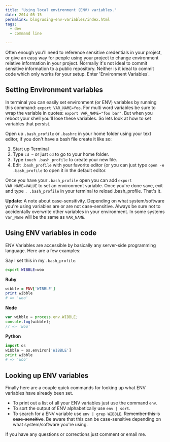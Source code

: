 ```yaml
---
title: "Using local environment (ENV) variables."
date: 2014-05-15
permalink: blog/using-env-variables/index.html
tags:
  - dev
  - command line

---
```


Often enough you'll need to reference sensitive credentials in your project, or give an easy way for people using your project to change environment relative information in your project. Normally it's not ideal to commit sensitive information to a public repository. Neither is it ideal to commit code which only works for your setup. Enter 'Environment Variables'.

<!-- excerpt -->

## Setting Environment variables

In terminal you can easily set environment (or ENV) variables by running this command: `export VAR_NAME=foo`. For multi word variables be sure to wrap the variable in quotes: `export VAR_NAME="foo bar"`. But when you reboot your shell you'll lose these variables. So lets look at how to set variables that persist.

Open up `.bash_profile` or `.bashrc` in your home folder using your text editor, if you don't have a bash file create it like so:

1. Start up Terminal
2. Type `cd ~` or just `cd` to go to your home folder.
3. Type `touch .bash_profile` to create your new file.
4. Edit `.bash_profile` with your favorite editor (or you can just type `open -e .bash_profile` to open it in the default editor.

Once you have your `.bash_profile` open you can add `export VAR_NAME=VALUE` to set an environment variable. Once you're done save, exit and type `. .bash_profile` in your terminal to reload .bash_profile. That's it.

**Update:** A note about case-sensitivity. Depending on what system/software you're using variables are or are not case-sensitive. Always be sure not to accidentally overwrite other variables in your environment. In some systems `Var_Name` will be the same as `VAR_NAME`.

## Using ENV variables in code

ENV Variables are accessible by basically any server-side programming language. Here are a few examples:

Say I set this in my `.bash_profile`:

```bash
export WIBBLE=woo
```

**Ruby**

```ruby
wibble = ENV['WIBBLE']
print wibble
# => 'woo'
```

**Node**

```js
var wibble = process.env.WIBBLE;
console.log(wibble);
// => 'woo'
```

**Python**

```python
import os
wibble = os.environ['WIBBLE']
print wibble
# => 'woo'
```

## Looking up ENV variables

Finally here are a couple quick commands for looking up what ENV variables have already been set.

- To print out a list of all your ENV variables just use the command `env`.
- To sort the output of ENV alphabetically use `env | sort`.
- To search for a ENV variable use `env | grep WIBBLE`. ~~Remember this is case-sensitive~~. Be aware that this can be case-sensitive depending on what system/software you're using.

If you have any questions or corrections just comment or email me.
